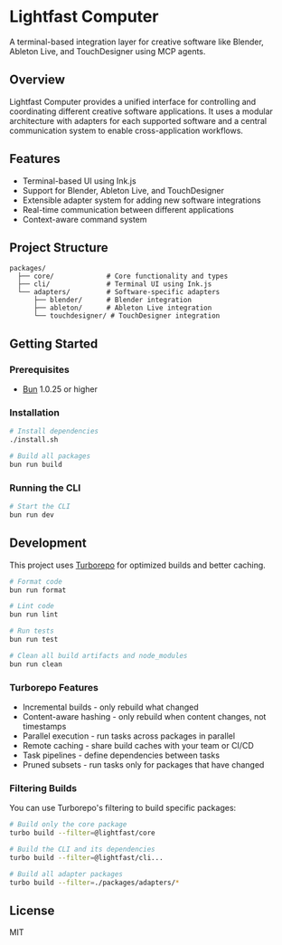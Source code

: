# Lightfast Computer

A terminal-based integration layer for creative software like Blender, Ableton Live, and TouchDesigner using MCP agents.

## Overview

Lightfast Computer provides a unified interface for controlling and coordinating different creative software applications. It uses a modular architecture with adapters for each supported software and a central communication system to enable cross-application workflows.

## Features

- Terminal-based UI using Ink.js
- Support for Blender, Ableton Live, and TouchDesigner
- Extensible adapter system for adding new software integrations
- Real-time communication between different applications
- Context-aware command system

## Project Structure

```
packages/
  ├── core/             # Core functionality and types
  ├── cli/              # Terminal UI using Ink.js
  └── adapters/         # Software-specific adapters
      ├── blender/      # Blender integration
      ├── ableton/      # Ableton Live integration
      └── touchdesigner/ # TouchDesigner integration
```

## Getting Started

### Prerequisites

- [Bun](https://bun.sh/) 1.0.25 or higher

### Installation

```bash
# Install dependencies
./install.sh

# Build all packages
bun run build
```

### Running the CLI

```bash
# Start the CLI
bun run dev
```

## Development

This project uses [Turborepo](https://turbo.build/) for optimized builds and better caching.

```bash
# Format code
bun run format

# Lint code
bun run lint

# Run tests
bun run test

# Clean all build artifacts and node_modules
bun run clean
```

### Turborepo Features

- Incremental builds - only rebuild what changed
- Content-aware hashing - only rebuild when content changes, not timestamps
- Parallel execution - run tasks across packages in parallel
- Remote caching - share build caches with your team or CI/CD
- Task pipelines - define dependencies between tasks
- Pruned subsets - run tasks only for packages that have changed

### Filtering Builds

You can use Turborepo's filtering to build specific packages:

```bash
# Build only the core package
turbo build --filter=@lightfast/core

# Build the CLI and its dependencies
turbo build --filter=@lightfast/cli...

# Build all adapter packages
turbo build --filter=./packages/adapters/*
```

## License

MIT
